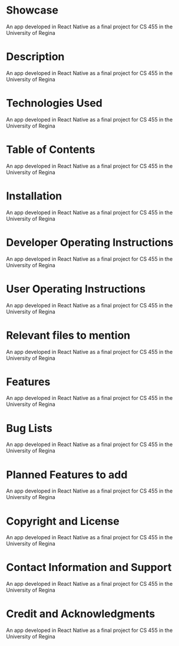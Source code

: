 # Showcase
An app developed in React Native as a final project for CS 455 in the University of Regina

# Description
An app developed in React Native as a final project for CS 455 in the University of Regina

# Technologies Used
An app developed in React Native as a final project for CS 455 in the University of Regina

# Table of Contents
An app developed in React Native as a final project for CS 455 in the University of Regina

# Installation
An app developed in React Native as a final project for CS 455 in the University of Regina

# Developer Operating Instructions
An app developed in React Native as a final project for CS 455 in the University of Regina

# User Operating Instructions
An app developed in React Native as a final project for CS 455 in the University of Regina

# Relevant files to mention
An app developed in React Native as a final project for CS 455 in the University of Regina

# Features
An app developed in React Native as a final project for CS 455 in the University of Regina

# Bug Lists
An app developed in React Native as a final project for CS 455 in the University of Regina

# Planned Features to add
An app developed in React Native as a final project for CS 455 in the University of Regina

# Copyright and License
An app developed in React Native as a final project for CS 455 in the University of Regina

# Contact Information and Support
An app developed in React Native as a final project for CS 455 in the University of Regina

# Credit and Acknowledgments
An app developed in React Native as a final project for CS 455 in the University of Regina
